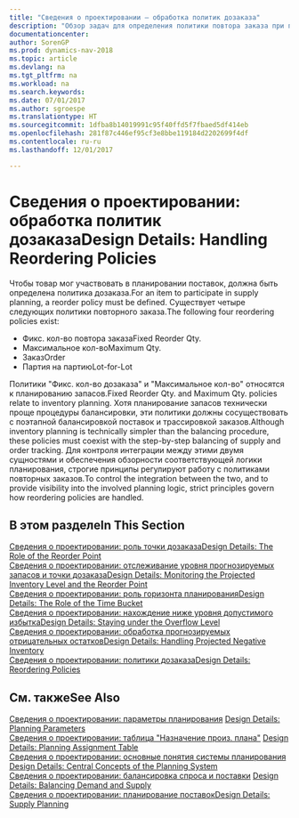```yaml
---
title: "Сведения о проектировании — обработка политик дозаказа"
description: "Обзор задач для определения политики повтора заказа при планировании поставок."
documentationcenter: 
author: SorenGP
ms.prod: dynamics-nav-2018
ms.topic: article
ms.devlang: na
ms.tgt_pltfrm: na
ms.workload: na
ms.search.keywords: 
ms.date: 07/01/2017
ms.author: sgroespe
ms.translationtype: HT
ms.sourcegitcommit: 1dfba8b14019991c95f40ffd5f7fbaed5df414eb
ms.openlocfilehash: 281f87c446ef95cf3e8bbe119184d2202699f4df
ms.contentlocale: ru-ru
ms.lasthandoff: 12/01/2017

---
```

# <a name="design-details-handling-reordering-policies"></a><span data-ttu-id="656a5-103">Сведения о проектировании: обработка политик дозаказа</span><span class="sxs-lookup"><span data-stu-id="656a5-103">Design Details: Handling Reordering Policies</span></span>
<span data-ttu-id="656a5-104">Чтобы товар мог участвовать в планировании поставок, должна быть определена политика дозаказа.</span><span class="sxs-lookup"><span data-stu-id="656a5-104">For an item to participate in supply planning, a reorder policy must be defined.</span></span> <span data-ttu-id="656a5-105">Существует четыре следующих политики повторного заказа.</span><span class="sxs-lookup"><span data-stu-id="656a5-105">The following four reordering policies exist:</span></span>  
  
* <span data-ttu-id="656a5-106">Фикс. кол-во повтора заказа</span><span class="sxs-lookup"><span data-stu-id="656a5-106">Fixed Reorder Qty.</span></span>  
* <span data-ttu-id="656a5-107">Максимальное кол-во</span><span class="sxs-lookup"><span data-stu-id="656a5-107">Maximum Qty.</span></span>  
* <span data-ttu-id="656a5-108">Заказ</span><span class="sxs-lookup"><span data-stu-id="656a5-108">Order</span></span>  
* <span data-ttu-id="656a5-109">Партия на партию</span><span class="sxs-lookup"><span data-stu-id="656a5-109">Lot-for-Lot</span></span>  
  
<span data-ttu-id="656a5-110">Политики "Фикс. кол-во дозаказа" и "Максимальное кол-во" относятся к планированию запасов.</span><span class="sxs-lookup"><span data-stu-id="656a5-110">Fixed Reorder Qty. and Maximum Qty. policies relate to inventory planning.</span></span> <span data-ttu-id="656a5-111">Хотя планирование запасов технически проще процедуры балансировки, эти политики должны сосуществовать с поэтапной балансировкой поставок и трассировкой заказов.</span><span class="sxs-lookup"><span data-stu-id="656a5-111">Although inventory planning is technically simpler than the balancing procedure, these policies must coexist with the step-by-step balancing of supply and order tracking.</span></span> <span data-ttu-id="656a5-112">Для контроля интеграции между этими двумя сущностями и обеспечения обзорности соответствующей логики планирования, строгие принципы регулируют работу с политиками повторных заказов.</span><span class="sxs-lookup"><span data-stu-id="656a5-112">To control the integration between the two, and to provide visibility into the involved planning logic, strict principles govern how reordering policies are handled.</span></span>  
  
## <a name="in-this-section"></a><span data-ttu-id="656a5-113">В этом разделе</span><span class="sxs-lookup"><span data-stu-id="656a5-113">In This Section</span></span>  
[<span data-ttu-id="656a5-114">Сведения о проектировании: роль точки дозаказа</span><span class="sxs-lookup"><span data-stu-id="656a5-114">Design Details: The Role of the Reorder Point</span></span>](design-details-the-role-of-the-reorder-point.md)  
[<span data-ttu-id="656a5-115">Сведения о проектировании: отслеживание уровня прогнозируемых запасов и точки дозаказа</span><span class="sxs-lookup"><span data-stu-id="656a5-115">Design Details: Monitoring the Projected Inventory Level and the Reorder Point</span></span>](design-details-monitoring-the-projected-inventory-level-and-the-reorder-point.md)  
[<span data-ttu-id="656a5-116">Сведения о проектировании: роль горизонта планирования</span><span class="sxs-lookup"><span data-stu-id="656a5-116">Design Details: The Role of the Time Bucket</span></span>](design-details-the-role-of-the-time-bucket.md)  
[<span data-ttu-id="656a5-117">Сведения о проектировании: нахождение ниже уровня допустимого избытка</span><span class="sxs-lookup"><span data-stu-id="656a5-117">Design Details: Staying under the Overflow Level</span></span>](design-details-staying-under-the-overflow-level.md)  
[<span data-ttu-id="656a5-118">Сведения о проектировании: обработка прогнозируемых отрицательных остатков</span><span class="sxs-lookup"><span data-stu-id="656a5-118">Design Details: Handling Projected Negative Inventory</span></span>](design-details-handling-projected-negative-inventory.md)  
[<span data-ttu-id="656a5-119">Сведения о проектировании: политики дозаказа</span><span class="sxs-lookup"><span data-stu-id="656a5-119">Design Details: Reordering Policies</span></span>](design-details-reordering-policies.md)  
  
## <a name="see-also"></a><span data-ttu-id="656a5-120">См. также</span><span class="sxs-lookup"><span data-stu-id="656a5-120">See Also</span></span>  
<span data-ttu-id="656a5-121">[Сведения о проектировании: параметры планирования](design-details-planning-parameters.md) </span><span class="sxs-lookup"><span data-stu-id="656a5-121">[Design Details: Planning Parameters](design-details-planning-parameters.md) </span></span>  
<span data-ttu-id="656a5-122">[Сведения о проектировании: таблица "Назначение произ. плана"](design-details-planning-assignment-table.md) </span><span class="sxs-lookup"><span data-stu-id="656a5-122">[Design Details: Planning Assignment Table](design-details-planning-assignment-table.md) </span></span>  
<span data-ttu-id="656a5-123">[Сведения о проектировании: основные понятия системы планирования](design-details-central-concepts-of-the-planning-system.md) </span><span class="sxs-lookup"><span data-stu-id="656a5-123">[Design Details: Central Concepts of the Planning System](design-details-central-concepts-of-the-planning-system.md) </span></span>  
<span data-ttu-id="656a5-124">[Сведения о проектировании: балансировка спроса и поставки](design-details-balancing-demand-and-supply.md) </span><span class="sxs-lookup"><span data-stu-id="656a5-124">[Design Details: Balancing Demand and Supply](design-details-balancing-demand-and-supply.md) </span></span>  
[<span data-ttu-id="656a5-125">Сведения о проектировании: планирование поставок</span><span class="sxs-lookup"><span data-stu-id="656a5-125">Design Details: Supply Planning</span></span>](design-details-supply-planning.md)
